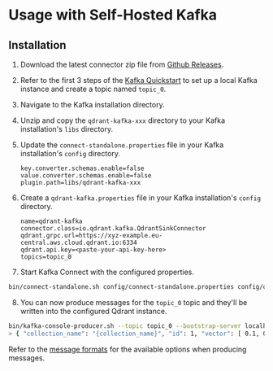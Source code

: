 # Usage with Self-Hosted Kafka

## Installation

1) Download the latest connector zip file from [Github Releases](https://github.com/qdrant/qdrant-kafka/releases).

2) Refer to the first 3 steps of the [Kafka Quickstart](https://kafka.apache.org/quickstart#quickstart_download) to set up a local Kafka instance and create a topic named `topic_0`.

3) Navigate to the Kafka installation directory.

4) Unzip and copy the `qdrant-kafka-xxx` directory to your Kafka installation's `libs` directory.

5) Update the `connect-standalone.properties` file in your Kafka installation's `config` directory.

    ```properties
    key.converter.schemas.enable=false
    value.converter.schemas.enable=false
    plugin.path=libs/qdrant-kafka-xxx
    ```

6) Create a `qdrant-kafka.properties` file in your Kafka installation's `config` directory.

    ```properties
    name=qdrant-kafka
    connector.class=io.qdrant.kafka.QdrantSinkConnector
    qdrant.grpc.url=https://xyz-example.eu-central.aws.cloud.qdrant.io:6334
    qdrant.api.key=<paste-your-api-key-here>
    topics=topic_0
    ```

7) Start Kafka Connect with the configured properties.

  ```sh
  bin/connect-standalone.sh config/connect-standalone.properties config/qdrant-kafka.properties
  ```

8) You can now produce messages for the `topic_0` topic and they'll be written into the configured Qdrant instance.

```sh
bin/kafka-console-producer.sh --topic topic_0 --bootstrap-server localhost:9092
> { "collection_name": "{collection_name}", "id": 1, "vector": [ 0.1, 0.2, 0.3, 0.4, 0.5, 0.6, 0.7, 0.8 ], "payload": { "name": "kafka", "description": "Kafka is a distributed streaming platform", "url": "https://kafka.apache.org/" } }
```

Refer to the [message formats](https://github.com/qdrant/qdrant-kafka/blob/main/README.md#message-formats) for the available options when producing messages.
